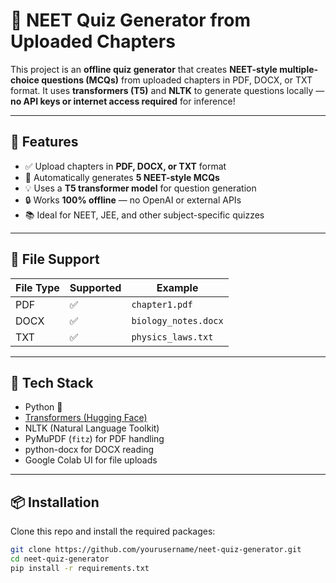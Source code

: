 # 🧠 NEET Quiz Generator from Uploaded Chapters

This project is an **offline quiz generator** that creates **NEET-style multiple-choice questions (MCQs)** from uploaded chapters in PDF, DOCX, or TXT format. It uses **transformers (T5)** and **NLTK** to generate questions locally — **no API keys or internet access required** for inference!

---

## 🚀 Features

- ✅ Upload chapters in **PDF, DOCX, or TXT** format
- 🧪 Automatically generates **5 NEET-style MCQs**
- 💡 Uses a **T5 transformer model** for question generation
- 🔒 Works **100% offline** — no OpenAI or external APIs
- 📚 Ideal for NEET, JEE, and other subject-specific quizzes

---

## 📁 File Support

| File Type | Supported | Example |
|-----------|-----------|---------|
| PDF       | ✅        | `chapter1.pdf` |
| DOCX      | ✅        | `biology_notes.docx` |
| TXT       | ✅        | `physics_laws.txt` |

---

## 🧰 Tech Stack

- Python 🐍
- [Transformers (Hugging Face)](https://huggingface.co/valhalla/t5-small-qa-qg-hl)
- NLTK (Natural Language Toolkit)
- PyMuPDF (`fitz`) for PDF handling
- python-docx for DOCX reading
- Google Colab UI for file uploads

---

## 📦 Installation

Clone this repo and install the required packages:

```bash
git clone https://github.com/yourusername/neet-quiz-generator.git
cd neet-quiz-generator
pip install -r requirements.txt
